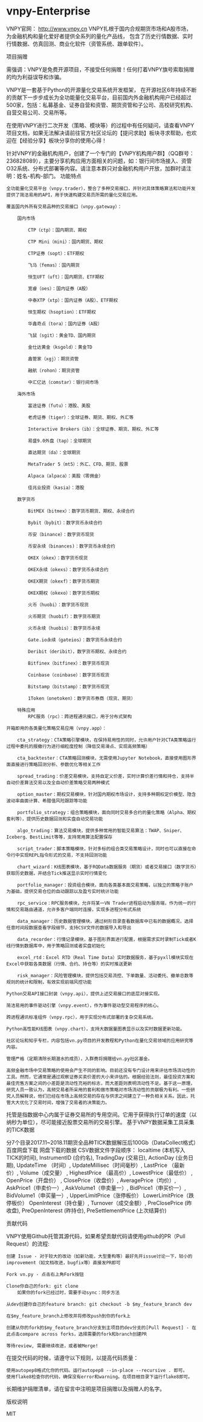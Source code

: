 # vnpy-Enterprise

VNPY官网： http://www.vnpy.cn
VNPY扎根于国内合规期货市场和A股市场，为金融机构和量化爱好者提供全系列的量化产品线， 包含了历史行情数据、实时行情数据、仿真回测、商业化软件（资管系统、跟单软件）。

项目捐赠

需强调：VNPY是免费开源项目，不接受任何捐赠！任何打着VNPY旗号索取捐赠的均为利益误导和诈骗。




VNPY是一套基于Python的开源量化交易系统开发框架， 在开源社区6年持续不断的贡献下一步步成长为全功能量化交易平台，目前国内外金融机构用户已经超过500家，包括：私募基金、证券自营和资管、期货资管和子公司、高校研究机构、自营交易公司、交易所等。

 

在使用VNPY进行二次开发（策略、模块等）的过程中有任何疑问，请查看VNPY项目文档，如果无法解决请前往官方社区论坛的【提问求助】板块寻求帮助，也欢迎在【经验分享】板块分享你的使用心得！

针对VNPY的金融机构用户，创建了一个专门的【VNPY机构用户群】（QQ群号：236828089），主要分享机构应用方面相关的问题，如：银行间市场接入、资管O32系统、分布式部署等内容。请注意本群只对金融机构用户开放，加群时请注明：姓名-机构-部门。
功能特点

    全功能量化交易平台（vnpy.trader），整合了多种交易接口，并针对具体策略算法和功能开发提供了简洁易用的API，用于快速构建交易员所需的量化交易应用。

    覆盖国内外所有交易品种的交易接口（vnpy.gateway）：

        国内市场

            CTP（ctp）：国内期货、期权

            CTP Mini（mini）：国内期货、期权

            CTP证券（sopt）：ETF期权

            飞马（femas）：国内期货

            恒生UFT（uft）：国内期货、ETF期权

            宽睿（oes）：国内证券（A股）

            中泰XTP（xtp）：国内证券（A股）、ETF期权

            恒生期权（hsoption）：ETF期权

            华鑫奇点（tora）：国内证券（A股）

            飞鼠（sgit）：黄金TD、国内期货

            金仕达黄金（ksgold）：黄金TD

            鑫管家（xgj）：期货资管

            融航（rohon）：期货资管

            中汇亿达（comstar）：银行间市场

        海外市场

            富途证券（futu）：港股、美股

            老虎证券（tiger）：全球证券、期货、期权、外汇等

            Interactive Brokers（ib）：全球证券、期货、期权、外汇等

            易盛9.0外盘（tap）：全球期货

            直达期货（da）：全球期货

            MetaTrader 5（mt5）：外汇、CFD、期货、股票

            Alpaca（alpaca）：美股（零佣金）

            佳兆业投资（kasia）：港股

        数字货币

            BitMEX（bitmex）：数字货币期货、期权、永续合约

            Bybit（bybit）：数字货币永续合约

            币安（binance）：数字货币现货

            币安永续（binances)：数字货币永续合约

            OKEX（okex）：数字货币现货

            OKEX永续（okexs）：数字货币永续合约

            OKEX期货（okexf）：数字货币期货

            OKEX期权（okexo）：数字货币期权

            火币（huobi）：数字货币现货

            火币期货（huobif）：数字货币期货

            火币永续（huobis）：数字货币永续

            Gate.io永续（gateios）：数字货币永续合约

            Deribit（deribit），数字货币期权、永续合约

            Bitfinex（bitfinex）：数字货币现货

            Coinbase（coinbase）：数字货币现货

            Bitstamp（bitstamp）：数字货币现货

            1Token（onetoken）：数字货币券商（现货、期货）

        特殊应用
            RPC服务（rpc）：跨进程通讯接口，用于分布式架构

    开箱即用的各类量化策略交易应用（vnpy.app）：

        cta_strategy：CTA策略引擎模块，在保持易用性的同时，允许用户针对CTA类策略运行过程中委托的报撤行为进行细粒度控制（降低交易滑点、实现高频策略）

        cta_backtester：CTA策略回测模块，无需使用Jupyter Notebook，直接使用图形界面直接进行策略回测分析、参数优化等相关工作

        spread_trading：价差交易模块，支持自定义价差，实时计算价差行情和持仓，支持半自动价差算法交易以及全自动价差策略交易两种模式

        option_master：期权交易模块，针对国内期权市场设计，支持多种期权定价模型、隐含波动率曲面计算、希腊值风险跟踪等功能

        portfolio_strategy：组合策略模块，面向同时交易多合约的量化策略（Alpha、期权套利等），提供历史数据回测和实盘自动交易功能

        algo_trading：算法交易模块，提供多种常用的智能交易算法：TWAP、Sniper、Iceberg、BestLimit等等，支持常用算法配置保存

        script_trader：脚本策略模块，针对多标的组合类交易策略设计，同时也可以直接在命令行中实现REPL指令形式的交易，不支持回测功能

        chart_wizard：K线图表模块，基于RQData数据服务（期货）或者交易接口（数字货币）获取历史数据，并结合Tick推送显示实时行情变化

        portfolio_manager：投资组合模块，面向各类基本面交易策略，以独立的策略子账户为基础，提供交易仓位的自动跟踪以及盈亏实时统计功能

        rpc_service：RPC服务模块，允许将某一VN Trader进程启动为服务端，作为统一的行情和交易路由通道，允许多客户端同时连接，实现多进程分布式系统

        data_manager：历史数据管理模块，通过树形目录查看数据库中已有的数据概况，选择任意时间段数据查看字段细节，支持CSV文件的数据导入和导出

        data_recorder：行情记录模块，基于图形界面进行配置，根据需求实时录制Tick或者K线行情到数据库中，用于策略回测或者实盘初始化

        excel_rtd：Excel RTD（Real Time Data）实时数据服务，基于pyxll模块实现在Excel中获取各类数据（行情、合约、持仓等）的实时推送更新

        risk_manager：风险管理模块，提供包括交易流控、下单数量、活动委托、撤单总数等规则的统计和限制，有效实现前端风控功能

    Python交易API接口封装（vnpy.api），提供上述交易接口的底层对接实现。

    简洁易用的事件驱动引擎（vnpy.event），作为事件驱动型交易程序的核心。

    跨进程通讯标准组件（vnpy.rpc），用于实现分布式部署的复杂交易系统。

    Python高性能K线图表（vnpy.chart），支持大数据量图表显示以及实时数据更新功能。

    社区论坛和知乎专栏，内容包括vn.py项目的开发教程和Python在量化交易领域的应用研究等内容。

    管理严格（定期清除长期潜水的成员），入群费将捐赠给vn.py社区基金。
    
    高频金融市场中交易策略的使用会产生不同的影响。目前还没有专门设计用来评估市场流动性的工具。然而，它通常是通过观察证券买卖价差的大小来评估的。根据经验法则，最佳投资方案和最佳兜售方案之间的小差距是流动性充裕的标志，而大差距则表明流动性不足。基于这一原理，研究人员一致认为，高频交易者所采用的套利和做市策略对市场流动性的贡献极为有利。一些研究人员解释说，他们已经在市场上高频交易的存在与供求之间建立了一种负相关关系。因此，托管大大优化了交易时间，增强了交易者的决策能力。

托管是指数据中心内属于证券交易所的专用空间。它用于获得执行订单的速度（以纳秒为单位），尽可能接近股票交易所的交易引擎。
基于VNPY数据采集工具采集的TICK数据

分7个目录2017.11~2018.11期货全品种TICK数据解压后100Gb（DataCollect格式）百度网盘下载
网盘下载的数据 CSV数据文件字段顺序：
localtime (本机写入TICK的时间),
InstrumentID (合约名),
TradingDay (交易日),
ActionDay (业务日期),
UpdateTime （时间）,
UpdateMillisec（时间毫秒）,
LastPrice （最新价）,
Volume（成交量） ,
HighestPrice （最高价）,
LowestPrice（最低价） ,
OpenPrice（开盘价） ,
ClosePrice（收盘价）,
AveragePrice（均价）,
AskPrice1（申卖价一）,
AskVolume1（申卖量一）,
BidPrice1（申买价一）,
BidVolume1（申买量一）,
UpperLimitPrice（涨停板价）
LowerLimitPrice（跌停板价）
OpenInterest（持仓量）,
Turnover（成交金额）,
PreClosePrice (昨收盘),
PreOpenInterest (昨持仓),
PreSettlementPrice (上次结算价)

 
 

贡献代码

VNPY使用Github托管其源代码，如果希望贡献代码请使用github的PR（Pull Request）的流程:

    创建 Issue - 对于较大的改动（如新功能，大型重构等）最好先开issue讨论一下，较小的improvement（如文档改进，bugfix等）直接发PR即可

    Fork vn.py - 点击右上角Fork按钮

    Clone你自己的fork: git clone  
        如果你的fork已经过时，需要手动sync：同步方法

    从dev创建你自己的feature branch: git checkout -b $my_feature_branch dev

    在$my_feature_branch上修改并将修改push到你的fork上

    创建从你的fork的$my_feature_branch分支到主项目的dev分支的[Pull Request] - 在此点击compare across forks，选择需要的fork和branch创建PR

    等待review, 需要继续改进，或者被Merge!

在提交代码的时候，请遵守以下规则，以提高代码质量：

    使用autopep8格式化你的代码。运行autopep8 --in-place --recursive . 即可。
    使用flake8检查你的代码，确保没有error和warning。在项目根目录下运行flake8即可。



 

长期维护捐赠清单，请在留言中注明是项目捐赠以及捐赠人的名字。
 

版权说明  

MIT
